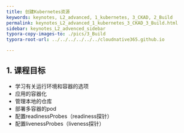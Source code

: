 ```yaml
---
title: 创建Kubernetes资源
keywords: keynotes, L2_advanced, 1_kubernetes, 3_CKAD, 2_Build
permalink: keynotes_L2_advanced_1_kubernetes_3_CKAD_3_Build.html
sidebar: keynotes_L2_advenced_sidebar
typora-copy-images-to: ./pics/3_Build
typora-root-url: ../../../../../../cloudnative365.github.io

---
```


## 1. 课程目标

- 学习有关运行环境和容器的选项
- 应用的容器化
- 管理本地的仓库
- 部署多容器的pod
- 配置readinessProbes（readiness探针）
- 配置livenessProbes（liveness探针）

